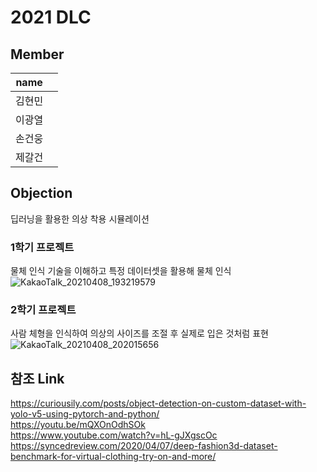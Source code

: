 # 2021 DLC

## Member
|name |   |
|-----|---|
|김현민|   |
|이광열|   |
|손건웅|   |
|제갈건|   |


## Objection
 딥러닝을 활용한 의상 착용 시뮬레이션   



### 1학기 프로젝트
물체 인식 기술을 이해하고 특정 데이터셋을 활용해 물체 인식
![KakaoTalk_20210408_193219579](https://user-images.githubusercontent.com/79971598/114018699-7e8c8c80-98a8-11eb-9535-584f076117ce.png)


### 2학기 프로젝트
사람 체형을 인식하여 의상의 사이즈를 조절 후 실제로 입은 것처럼 표현  
![KakaoTalk_20210408_202015656](https://user-images.githubusercontent.com/79971598/114018205-f312fb80-98a7-11eb-9de4-509e83e77556.png)

## 참조 Link
https://curiousily.com/posts/object-detection-on-custom-dataset-with-yolo-v5-using-pytorch-and-python/  
https://youtu.be/mQXOnOdhSOk  
https://www.youtube.com/watch?v=hL-gJXgscOc  
https://syncedreview.com/2020/04/07/deep-fashion3d-dataset-benchmark-for-virtual-clothing-try-on-and-more/  
